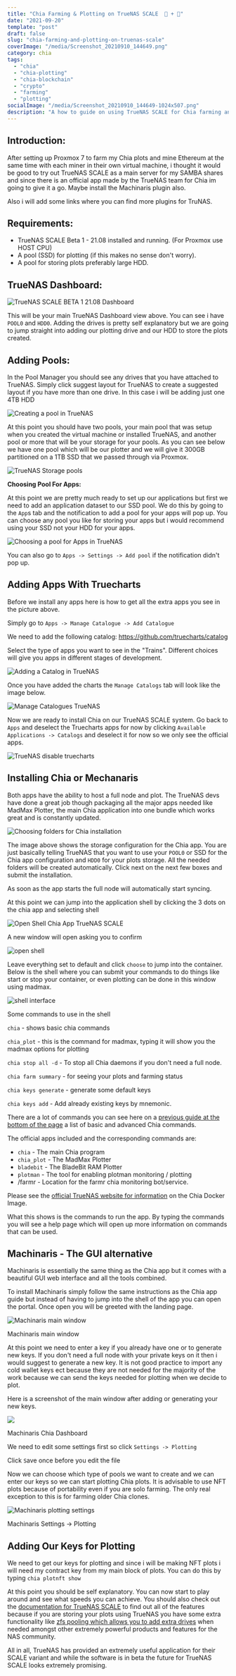 ```yaml
---
title: "Chia Farming & Plotting on TrueNAS SCALE  🌱 + 💠"
date: "2021-09-20"
template: "post"
draft: false
slug: "chia-farming-and-plotting-on-truenas-scale"
coverImage: "/media/Screenshot_20210910_144649.png"
category: chia
tags:
  - "chia"
  - "chia-plotting"
  - "chia-blockchain"
  - "crypto"
  - "farming"
  - "plotting"
socialImage: "/media/Screenshot_20210910_144649-1024x507.png"
description: "A how to guide on using TrueNAS SCALE for Chia farming and plotting."
---
```


## Introduction:

After setting up Proxmox 7 to farm my Chia plots and mine Ethereum at the same time with each miner in their own virtual machine, i thought it would be good to try out TrueNAS SCALE as a main server for my SAMBA shares and since there is an official app made by the TrueNAS team for Chia im going to give it a go. Maybe install the Machinaris plugin also.

Also i will add some links where you can find more plugins for TruNAS.

## Requirements:

* TrueNAS SCALE Beta 1 - 21.08 installed and running. (For Proxmox use HOST CPU)
* A pool (SSD) for plotting (if this makes no sense don't worry).
* A pool for storing plots preferably large HDD.

## TrueNAS Dashboard:

![TrueNAS SCALE BETA 1 21.08 Dashboard](media/Screenshot_20210910_144649-1024x507.png "TrueNAS SCALE BETA 1 21.08 Dashboard")

This will be your main TrueNAS Dashboard view above. You can see i have `POOL0` and `HDD0`. Adding the drives is pretty self explanatory but we are going to jump straight into adding our plotting drive and our HDD to store the plots created.

## Adding Pools:

In the Pool Manager you should see any drives that you have attached to TrueNAS. Simply click suggest layout for TrueNAS to create a suggested layout if you have more than one drive. In this case i will be adding just one 4TB HDD

![Creating a pool in TrueNAS](media/adding_hdd0_truenas-1024x567.png "Creating a pool in TrueNAS")

At this point you should have two pools, your main pool that was setup when you created the virtual machine or installed TrueNAS, and another pool or more that will be your storage for your pools. As you can see below we have one pool which will be our plotter and we will give it 300GB partitioned on a 1TB SSD that we passed through via Proxmox.

![TrueNAS Storage pools](media/truenas_storage-1024x530.png "TrueNAS Storage pools")

**Choosing Pool For Apps:**

At this point we are pretty much ready to set up our applications but first we need to add an application dataset to our SSD pool. We do this by going to the `App`s tab and the notification to add a pool for your apps will pop up. You can choose any pool you like for storing your apps but i would recommend using your SSD not your HDD for your apps.

![Choosing a pool for Apps in TrueNAS](/media/choose_pool_apps.png "Choosing a pool for Apps in TrueNAS")

You can also go to `Apps -> Settings -> Add pool` if the notification didn't pop up.

## Adding Apps With Truecharts

Before we install any apps here is how to get all the extra apps you see in the picture above.

Simply go to `Apps -> Manage Catalogue -> Add Catalogue`

We need to add the following catalog: <https://github.com/truecharts/catalog>

Select the type of apps you want to see in the "Trains". Different choices will give you apps in different stages of development.

![Adding a Catalog in TrueNAS](media/adding_catalog-1024x538.png "Adding a Catalog in TrueNAS")

Once you have added the charts the `Manage Catalogs` tab will look like the image below.

![Manage Catalogues TrueNAS](media/manage_catalogue_truenas-1024x538.png "Manage Catalogues TrueNAS")

Now we are ready to install Chia on our TrueNAS SCALE system. Go back to `Apps` and deselect the Truecharts apps for now by clicking `Available Applications -> Catalogs` and deselect it for now so we only see the official apps.

![TrueNAS disable truecharts](media/disable_truecharts-1024x538.png "TrueNAS disable truecharts")

## Installing Chia or Mechanaris

Both apps have the ability to host a full node and plot. The TrueNAS devs have done a great job though packaging all the major apps needed like MadMax Plotter, the main Chia application into one bundle which works great and is constantly updated.

![Choosing folders for Chia installation](media/chia_install_folders-1024x726.png "Choosing folders for Chia installation")

The image above shows the storage configuration for the Chia app. You are just basically telling TrueNAS that you want to use your `POOL0` or SSD for the Chia app configuration and `HDD0` for your plots storage. All the needed folders will be created automatically. Click next on the next few boxes and submit the installation.

As soon as the app starts the full node will automatically start syncing.

At this point we can jump into the application shell by clicking the 3 dots on the chia app and selecting shell

![Open Shell Chia App TrueNAS SCALE](media/chia-app_edit-1024x543.png "Open Shell Chia App TrueNAS SCALE")

A new window will open asking you to confirm

![open shell](media/start_shell-1024x628.png "open shell")

Leave everything set to default and click `choose` to jump into the container. Below is the shell where you can submit your commands to do things like start or stop your container, or even plotting can be done in this window using madmax.

![shell interface](media/open_app_shell-1024x543.png "shell interface")

Some commands to use in the shell

`chia` - shows basic chia commands

`chia_plot` - this is the command for madmax, typing it will show you the madmax options for plotting

`chia stop all -d` - To stop all Chia daemons if you don't need a full node.

`chia farm summary` - for seeing your plots and farming status

`chia keys generate` - generate some default keys

`chia keys add` - Add already existing keys by mnemonic.

There are a lot of commands you can see here on a [previous guide at the bottom of the page](https://dazeb.uk/how-to-set-up-your-chia-farm-for-nft-plotting/) a list of basic and advanced Chia commands.

The official apps included and the corresponding commands are:

* `chia` - The main Chia program
* `chia_plot` - The MadMax Plotter
* `bladebit` - The BladeBit RAM Plotter
* `plotman` - The tool for enabling plotman monitoring / plotting
* /farmr - Location for the farmr chia monitoring bot/service.

Please see the [official TrueNAS website for information](https://truepool.io/kb/truepool-docker-image) on the Chia Docker Image.

What this shows is the commands to run the app. By typing the commands you will see a help page which will open up more information on commands that can be used.

## Machinaris - The GUI alternative

Machinaris is essentially the same thing as the Chia app but it comes with a beautiful GUI web interface and all the tools combined.

To install Machinaris simply follow the same instructions as the Chia app guide but instead of having to jump into the shell of the app you can open the portal. Once open you will be greeted with the landing page.

![Machinaris main window](media/machinaris_main_page-1024x632.png)

Machinaris main window

At this point we need to enter a key if you already have one or to generate new keys. If you don't need a full node with your private keys on it then i would suggest to generate a new key. It is not good practice to import any cold wallet keys ect because they are not needed for the majority of the work because we can send the keys needed for plotting when we decide to plot.

Here is a screenshot of the main window after adding or generating your new keys.

![](media/machinaris_dashboard-1024x502.png)

Machinaris Chia Dashboard

We need to edit some settings first so click `Settings -> Plotting`

Click `S`ave once before you edit the file

Now we can choose which type of pools we want to create and we can enter our keys so we can start plotting Chia plots. It is advisable to use NFT plots because of portability even if you are solo farming. The only real exception to this is for farming older Chia clones.

![Machinaris plotting settings](media/machinaris_plotting_settings-1024x502.png)

Machinaris Settings -> Plotting

## Adding Our Keys for Plotting

We need to get our keys for plotting and since i will be making NFT plots i will need my contract key from my main block of plots. You can do this by typing `chia plotnft show`

At this point you should be self explanatory. You can now start to play around and see what speeds you can achieve. You should also check out the [documentation for TrueNAS SCALE](http://www.truenas.com/docs/scale/printview/) to find out all of the features because if you are storing your plots using TrueNAS you have some extra functionality like [zfs pooling which allows you to add extra drives](http://www.truenas.com/docs/scale/printview/#pg-cc9c199e6e4394701122eb267faca21a) when needed amongst other extremely powerful products and features for the NAS community.

All in all, TrueNAS has provided an extremely useful application for their SCALE variant and while the software is in beta the future for TrueNAS SCALE looks extremely promising.